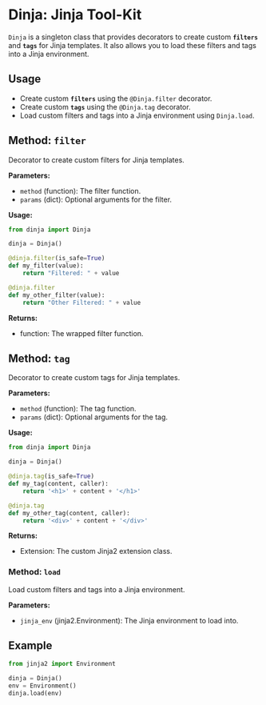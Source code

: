 # Dinja: Jinja Tool-Kit

`Dinja` is a singleton class that provides decorators to create custom **`filters`** and **`tags`** for Jinja templates. It also allows you to load these filters and tags into a Jinja environment.

## Usage

- Create custom **`filters`** using the `@Dinja.filter` decorator.
- Create custom **`tags`** using the `@Dinja.tag` decorator.
- Load custom filters and tags into a Jinja environment using `Dinja.load`.

## Method: `filter`

Decorator to create custom filters for Jinja templates.

**Parameters:**

- `method` (function): The filter function.
- `params` (dict): Optional arguments for the filter.

**Usage:**

```python
from dinja import Dinja

dinja = Dinja()

@dinja.filter(is_safe=True)
def my_filter(value):
    return "Filtered: " + value

@dinja.filter
def my_other_filter(value):
    return "Other Filtered: " + value
```

**Returns:**

- function: The wrapped filter function.

## Method: `tag`

Decorator to create custom tags for Jinja templates.

**Parameters:**

- `method` (function): The tag function.
- `params` (dict): Optional arguments for the tag.

**Usage:**

```python
from dinja import Dinja

dinja = Dinja()

@dinja.tag(is_safe=True)
def my_tag(content, caller):
    return '<h1>' + content + '</h1>'

@dinja.tag
def my_other_tag(content, caller):
    return '<div>' + content + '</div>'
```

**Returns:**

- Extension: The custom Jinja2 extension class.

### Method: `load`

Load custom filters and tags into a Jinja environment.

**Parameters:**

- `jinja_env` (jinja2.Environment): The Jinja environment to load into.

## Example

```python
from jinja2 import Environment

dinja = Dinja()
env = Environment()
dinja.load(env)
```
